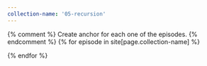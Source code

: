 ```yaml
---
collection-name: '05-recursion'
---
```



<script src="{{ page.root }}/assets/js/aio.js"></script>
<script>

    var lesson_episodes = [
    {% for episode in site[page.collection-name] %}
    "{{ episode.url }}"{% unless forloop.last %},{% endunless %}
    {% endfor %}
    ];

  window.onload = aio(lesson_episodes)
</script>
{% comment %}
Create anchor for each one of the episodes.
{% endcomment %}
{% for episode in site[page.collection-name] %}
<article id="{{ episode.url }}"></article>
{% endfor %}

